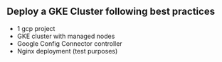 ## Deploy a GKE Cluster following best practices

- 1 gcp project
- GKE cluster with managed nodes
- Google Config Connector controller
- Nginx deployment (test purposes)


